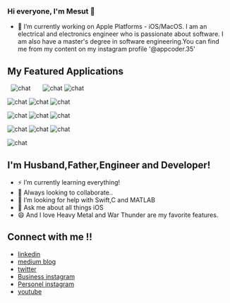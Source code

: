 


### Hi everyone, I'm Mesut 👋

- 🔭 I’m currently working on Apple Platforms - iOS/MacOS. I am an electrical and electronics engineer who is passionate about software. I am also have a master's degree in software engineering.You can find me from my content on my instagram profile '@appcoder.35'

##  My Featured Applications

&nbsp; ![chat](https://www.linkpicture.com/q/Date-kart-2.jpg) &nbsp; &nbsp; &nbsp; ![chat](https://www.linkpicture.com/q/Ekran-Resmi-2023-06-15-11.29.26.png)&nbsp;![chat](https://www.linkpicture.com/q/Ekran-Resmi-2023-06-15-11.29.41.png)

![chat](https://www.linkpicture.com/q/Ekran-Resmi-2023-06-15-11.27.39_1.png)    ![chat](https://www.linkpicture.com/q/Simulator-Screenshot-iPhone-14-Pro-2023-06-15-at-11.09.38.png)    ![chat](https://www.linkpicture.com/q/Ekran-Resmi-2023-06-15-11.23.55_1.png)   

![chat](https://www.linkpicture.com/q/Simulator-Screenshot-iPhone-14-Pro-2023-06-15-at-11.10.00.png)    ![chat](https://www.linkpicture.com/q/Simulator-Screenshot-iPhone-14-Pro-2023-06-15-at-11.12.12.png)     ![chat](https://www.linkpicture.com/q/Ekran-Resmi-2023-06-15-11.23.30_1.png)  

![chat](https://www.linkpicture.com/q/Simulator-Screenshot-iPhone-14-Pro-2023-06-15-at-11.12.43.png)    ![chat](https://www.linkpicture.com/q/Simulator-Screenshot-iPhone-14-Pro-2023-06-15-at-11.12.53.png)    ![chat](https://www.linkpicture.com/q/Simulator-Screenshot-iPhone-14-Pro-2023-06-15-at-11.22.12.png)

![chat](https://www.linkpicture.com/q/Ekran-Resmi-2023-06-15-11.23.04_2.png)  

##  I'm Husband,Father,Engineer and Developer!
- ⚡ I’m currently learning everything!
- 👯 Always looking to collaborate..
- 🤔 I’m looking for help with Swift,C and MATLAB
- 💬 Ask me about all things iOS
- 😄 And I love Heavy Metal and War Thunder are my favorite features.

## Connect with me !!

- [linkedin](https://www.linkedin.com/in/mesut-aygün-0a0607198)
- [medium blog](https://mesutaygun35.medium.com)
- [twitter](https://twitter.com/messo88374717)
- [Business instagram](https://www.instagram.com/appcoder.35)
- [Personel instagram](https://www.instagram.com/aygun.mesut)
- [youtube](https://www.youtube.com/channel/UCW9G4k-u_-JXGbjD6NIKSng)
